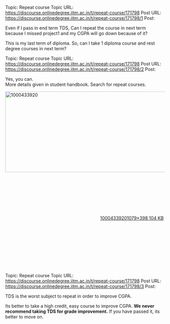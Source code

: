 Topic: Repeat course
Topic URL: https://discourse.onlinedegree.iitm.ac.in/t/repeat-course/171798
Post URL: https://discourse.onlinedegree.iitm.ac.in/t/repeat-course/171798/1
Post: <p>Even if I pass in end term TDS, Can I repeat the course in next term because I missed project1 and my CGPA will go down because of it?</p>
<p>This is my last term of diploma. So, can I take 1 diploma course and rest degree courses in next term?</p>

Topic: Repeat course
Topic URL: https://discourse.onlinedegree.iitm.ac.in/t/repeat-course/171798
Post URL: https://discourse.onlinedegree.iitm.ac.in/t/repeat-course/171798/2
Post: <p>Yes, you can.<br>
More details given in student handbook. Search for repeat courses.</p>
<p><div class="lightbox-wrapper"><a class="lightbox" href="https://europe1.discourse-cdn.com/flex013/uploads/iitm/original/3X/0/3/03024426b9416b9dc7e7ecffa58a7123dae81036.jpeg" data-download-href="/uploads/short-url/qChQ8qgUeBzsfY0LNoluOXGRKu.jpeg?dl=1" title="1000433920" rel="noopener nofollow ugc"><img src="https://europe1.discourse-cdn.com/flex013/uploads/iitm/optimized/3X/0/3/03024426b9416b9dc7e7ecffa58a7123dae81036_2_690x254.jpeg" alt="1000433920" data-base62-sha1="qChQ8qgUeBzsfY0LNoluOXGRKu" width="690" height="254" srcset="https://europe1.discourse-cdn.com/flex013/uploads/iitm/optimized/3X/0/3/03024426b9416b9dc7e7ecffa58a7123dae81036_2_690x254.jpeg, https://europe1.discourse-cdn.com/flex013/uploads/iitm/optimized/3X/0/3/03024426b9416b9dc7e7ecffa58a7123dae81036_2_1035x381.jpeg 1.5x, https://europe1.discourse-cdn.com/flex013/uploads/iitm/original/3X/0/3/03024426b9416b9dc7e7ecffa58a7123dae81036.jpeg 2x" data-dominant-color="E7E7E7"><div class="meta"><svg class="fa d-icon d-icon-far-image svg-icon" aria-hidden="true"><use href="#far-image"></use></svg><span class="filename">1000433920</span><span class="informations">1079×398 104 KB</span><svg class="fa d-icon d-icon-discourse-expand svg-icon" aria-hidden="true"><use href="#discourse-expand"></use></svg></div></a></div></p>

Topic: Repeat course
Topic URL: https://discourse.onlinedegree.iitm.ac.in/t/repeat-course/171798
Post URL: https://discourse.onlinedegree.iitm.ac.in/t/repeat-course/171798/3
Post: <p>TDS is the worst subject to repeat in order to improve CGPA.</p>
<p>Its better to take a high credit, easy course to improve CGPA. <strong>We never recommend taking TDS for grade improvement.</strong> If you have passed it, its better to move on.</p>
